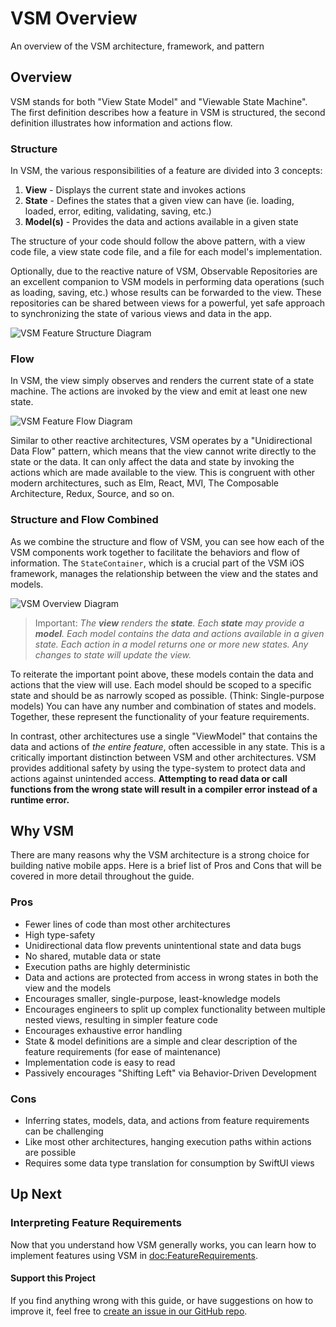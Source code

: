 # VSM Overview

An overview of the VSM architecture, framework, and pattern

## Overview

VSM stands for both "View State Model" and "Viewable State Machine". The first definition describes how a feature in VSM is structured, the second definition illustrates how information and actions flow.

### Structure

In VSM, the various responsibilities of a feature are divided into 3 concepts:

1. **View** - Displays the current state and invokes actions
1. **State** - Defines the states that a given view can have (ie. loading, loaded, error, editing, validating, saving, etc.)
1. **Model(s)** - Provides the data and actions available in a given state

The structure of your code should follow the above pattern, with a view code file, a view state code file, and a file for each model's implementation.

Optionally, due to the reactive nature of VSM, Observable Repositories are an excellent companion to VSM models in performing data operations (such as loading, saving, etc.) whose results can be forwarded to the view. These repositories can be shared between views for a powerful, yet safe approach to synchronizing the state of various views and data in the app.

![VSM Feature Structure Diagram](vsm-structure.jpg)

### Flow

In VSM, the view simply observes and renders the current state of a state machine. The actions are invoked by the view and emit at least one new state.

![VSM Feature Flow Diagram](vsm-flow.jpg)

Similar to other reactive architectures, VSM operates by a "Unidirectional Data Flow" pattern, which means that the view cannot write directly to the state or the data. It can only affect the data and state by invoking the actions which are made available to the view. This is congruent with other modern architectures, such as Elm, React, MVI, The Composable Architecture, Redux, Source, and so on.

### Structure and Flow Combined

As we combine the structure and flow of VSM, you can see how each of the VSM components work together to facilitate the behaviors and flow of information. The ``StateContainer``, which is a crucial part of the VSM iOS framework, manages the relationship between the view and the states and models.

![VSM Overview Diagram](vsm-diagram.png)

> Important: _The **view** renders the **state**. Each **state** may provide a **model**. Each model contains the data and actions available in a given state. Each action in a model returns one or more new states. Any changes to state will update the view._

To reiterate the important point above, these models contain the data and actions that the view will use. Each model should be scoped to a specific state and should be as narrowly scoped as possible. (Think: Single-purpose models) You can have any number and combination of states and models. Together, these represent the functionality of your feature requirements.

In contrast, other architectures use a single "ViewModel" that contains the data and actions of _the entire feature_, often accessible in any state. This is a critically important distinction between VSM and other architectures. VSM provides additional safety by using the type-system to protect data and actions against unintended access. **Attempting to read data or call functions from the wrong state will result in a compiler error instead of a runtime error.**

## Why VSM

There are many reasons why the VSM architecture is a strong choice for building native mobile apps. Here is a brief list of Pros and Cons that will be covered in more detail throughout the guide.

### Pros

- Fewer lines of code than most other architectures
- High type-safety
- Unidirectional data flow prevents unintentional state and data bugs
- No shared, mutable data or state
- Execution paths are highly deterministic
- Data and actions are protected from access in wrong states in both the view and the models
- Encourages smaller, single-purpose, least-knowledge models
- Encourages engineers to split up complex functionality between multiple nested views, resulting in simpler feature code
- Encourages exhaustive error handling
- State & model definitions are a simple and clear description of the feature requirements (for ease of maintenance)
- Implementation code is easy to read
- Passively encourages "Shifting Left" via Behavior-Driven Development

### Cons

- Inferring states, models, data, and actions from feature requirements can be challenging
- Like most other architectures, hanging execution paths within actions are possible
- Requires some data type translation for consumption by SwiftUI views

## Up Next

### Interpreting Feature Requirements

Now that you understand how VSM generally works, you can learn how to implement features using VSM in <doc:FeatureRequirements>.

#### Support this Project

If you find anything wrong with this guide, or have suggestions on how to improve it, feel free to [create an issue in our GitHub repo](https://github.com/wayfair-incubator/vsm-ios/issues/new/choose).
